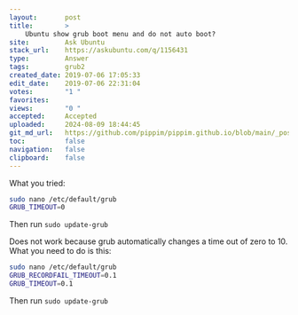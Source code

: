 ```yaml
---
layout:       post
title:        >
    Ubuntu show grub boot menu and do not auto boot?
site:         Ask Ubuntu
stack_url:    https://askubuntu.com/q/1156431
type:         Answer
tags:         grub2
created_date: 2019-07-06 17:05:33
edit_date:    2019-07-06 22:31:04
votes:        "1 "
favorites:    
views:        "0 "
accepted:     Accepted
uploaded:     2024-08-09 18:44:45
git_md_url:   https://github.com/pippim/pippim.github.io/blob/main/_posts/2019/2019-07-06-Ubuntu-show-grub-boot-menu-and-do-not-auto-boot_.md
toc:          false
navigation:   false
clipboard:    false
---
```



What you tried:

``` bash
sudo nano /etc/default/grub
GRUB_TIMEOUT=0
```

Then run `sudo update-grub`

Does not work because grub automatically changes a time out of zero to 10. What you need to do is this:

``` bash
sudo nano /etc/default/grub
GRUB_RECORDFAIL_TIMEOUT=0.1
GRUB_TIMEOUT=0.1
```

Then run `sudo update-grub`
